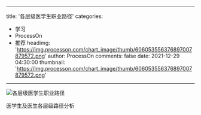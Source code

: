 
---
title: '各层级医学生职业路径'
categories: 
 - 学习
 - ProcessOn
 - 推荐
headimg: 'https://img.processon.com/chart_image/thumb/606053556376897007879572.png'
author: ProcessOn
comments: false
date: 2021-12-29 04:30:00
thumbnail: 'https://img.processon.com/chart_image/thumb/606053556376897007879572.png'
---

<div>   
<img class="thumb" alt="各层级医学生职业路径" src="https://img.processon.com/chart_image/thumb/606053556376897007879572.png" referrerpolicy="no-referrer">
<p>医学生及医生各层级路径分析</p>  
</div>
            